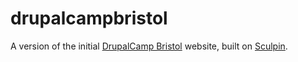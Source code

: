 drupalcampbristol
=================

A version of the initial [DrupalCamp Bristol](http://2015.drupalcampbristol.co.uk) website, built on [Sculpin](http://sculpin.io).
